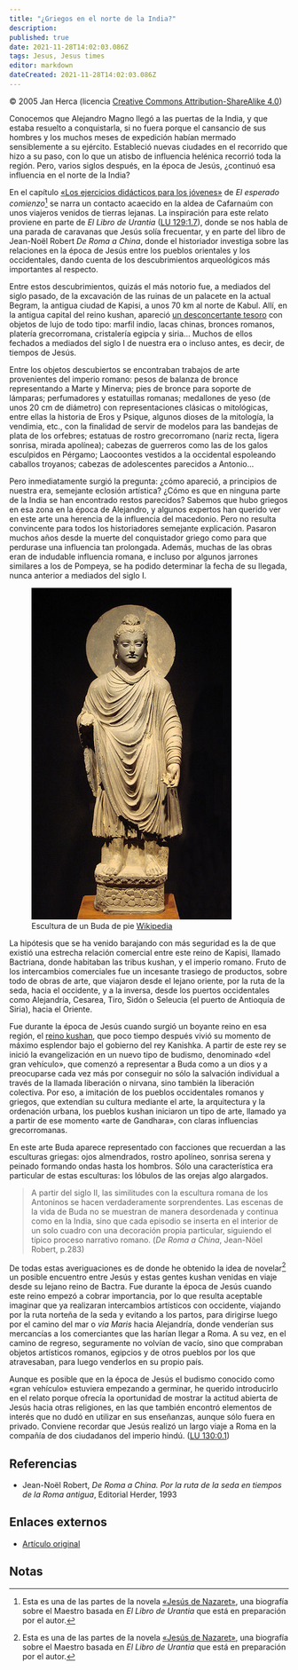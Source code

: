 ```yaml
---
title: "¿Griegos en el norte de la India?"
description: 
published: true
date: 2021-11-28T14:02:03.086Z
tags: Jesus, Jesus times
editor: markdown
dateCreated: 2021-11-28T14:02:03.086Z
---
```


<p class="v-card v-sheet theme--light gray lighten-3 px-2">© 2005 Jan Herca (licencia <a href="/es/license">Creative Commons Attribution-ShareAlike 4.0</a>)</p>

Conocemos que Alejandro Magno llegó a las puertas de la India, y que estaba resuelto a conquistarla, si no fuera porque el cansancio de sus hombres y los muchos meses de expedición habían mermado sensiblemente a su ejército. Estableció nuevas ciudades en el recorrido que hizo a su paso, con lo que un atisbo de influencia helénica recorrió toda la región. Pero, varios siglos después, en la época de Jesús, ¿continuó esa influencia en el norte de la India?

En el capítulo [«Los ejercicios didácticos para los jóvenes»](/es/book/Jan_Herca/Jesus_of_Nazareth_Vol_06/11_190) de _El esperado comienzo_[^1] se narra un contacto acaecido en la aldea de Cafarnaúm con unos viajeros venidos de tierras lejanas. La inspiración para este relato proviene en parte de _El Libro de Urantia_ (<a id="a14_321"></a>[LU 129:1.7](/es/The_Urantia_Book/129#p1_7)), donde se nos habla de una parada de caravanas que Jesús solía frecuentar, y en parte del libro de Jean-Noël Robert _De Roma a China_, donde el historiador investiga sobre las relaciones en la época de Jesús entre los pueblos orientales y los occidentales, dando cuenta de los descubrimientos arqueológicos más importantes al respecto.

Entre estos descubrimientos, quizás el más notorio fue, a mediados del siglo pasado, de la excavación de las ruinas de un palacete en la actual Begram, la antigua ciudad de Kapisi, a unos 70 km al norte de Kabul. Allí, en la antigua capital del reino kushan, apareció [un desconcertante tesoro](https://es.wikipedia.org/wiki/Tesoro_de_Bagram) con objetos de lujo de todo tipo: marfil indio, lacas chinas, bronces romanos, platería grecorromana, cristalería egipcia y siria... Muchos de ellos fechados a mediados del siglo I de nuestra era o incluso antes, es decir, de tiempos de Jesús.

Entre los objetos descubiertos se encontraban trabajos de arte provenientes del imperio romano: pesos de balanza de bronce representando a Marte y Minerva; pies de bronce para soporte de lámparas; perfumadores y estatuillas romanas; medallones de yeso (de unos 20 cm de diámetro) con representaciones clásicas o mitológicas, entre ellas la historia de Eros y Psique, algunos dioses de la mitología, la vendimia, etc., con la finalidad de servir de modelos para las bandejas de plata de los orfebres; estatuas de rostro grecorromano (nariz recta, ligera sonrisa, mirada apolínea); cabezas de guerreros como las de los galos esculpidos en Pérgamo; Laocoontes vestidos a la occidental espoleando caballos troyanos; cabezas de adolescentes parecidos a Antonio...

Pero inmediatamente surgió la pregunta: ¿cómo apareció, a principios de nuestra era, semejante eclosión artística? ¿Cómo es que en ninguna parte de la India se han encontrado restos parecidos? Sabemos que hubo griegos en esa zona en la época de Alejandro, y algunos expertos han querido ver en este arte una herencia de la influencia del macedonio. Pero no resulta convincente para todos los historiadores semejante explicación. Pasaron muchos años desde la muerte del conquistador griego como para que perdurase una influencia tan prolongada. Además, muchas de las obras eran de indudable influencia romana, e incluso por algunos jarrones similares a los de Pompeya, se ha podido determinar la fecha de su llegada, nunca anterior a mediados del siglo I.

<figure id="Figure_1" class="image urantiapedia image-style-align-right">
<img src="/image/article/Jan_Herca/Greeks_in_North_India/361px-Gandhara_Buddha_(tnm).jpeg">
<figcaption>Escultura de un Buda de pie <a href="http://en.wikipedia.org/wiki/Gandhara_Buddha_(tnm).jpeg">Wikipedia</a></figcaption>
</figure>

La hipótesis que se ha venido barajando con más seguridad es la de que existió una estrecha relación comercial entre este reino de Kapisi, llamado Bactriana, donde habitaban las tribus kushan, y el imperio romano. Fruto de los intercambios comerciales fue un incesante trasiego de productos, sobre todo de obras de arte, que viajaron desde el lejano oriente, por la ruta de la seda, hacia el occidente, y a la inversa, desde los puertos occidentales como Alejandría, Cesarea, Tiro, Sidón o Seleucia (el puerto de Antioquía de Siria), hacia el Oriente.

Fue durante la época de Jesús cuando surgió un boyante reino en esa región, el [reino kushan](https://es.wikipedia.org/wiki/Imperio_kush%C3%A1n), que poco tiempo después vivió su momento de máximo esplendor bajo el gobierno del rey Kanishka. A partir de este rey se inició la evangelización en un nuevo tipo de budismo, denominado «del gran vehículo», que comenzó a representar a Buda como a un dios y a preocuparse cada vez más por conseguir no sólo la salvación individual a través de la llamada liberación o nirvana, sino también la liberación colectiva. Por eso, a imitación de los pueblos occidentales romanos y griegos, que extendían su cultura mediante el arte, la arquitectura y la ordenación urbana, los pueblos kushan iniciaron un tipo de arte, llamado ya a partir de ese momento «arte de Gandhara», con claras influencias grecorromanas.

En este arte Buda aparece representado con facciones que recuerdan a las esculturas griegas: ojos almendrados, rostro apolíneo, sonrisa serena y peinado formando ondas hasta los hombros. Sólo una característica era particular de estas esculturas: los lóbulos de las orejas algo alargados.
<br style="clear:both;"/>

> A partir del siglo II, las similitudes con la escultura romana de los Antoninos se hacen verdaderamente sorprendentes. Las escenas de la vida de Buda no se muestran de manera desordenada y continua como en la India, sino que cada episodio se inserta en el interior de un solo cuadro con una decoración propia particular, siguiendo el típico proceso narrativo romano. (_De Roma a China_, Jean-Nöel Robert, p.283)

De todas estas averiguaciones es de donde he obtenido la idea de novelar[^1] un posible encuentro entre Jesús y estas gentes kushan venidas en viaje desde su lejano reino de Bactra. Fue durante la época de Jesús cuando este reino empezó a cobrar importancia, por lo que resulta aceptable imaginar que ya realizaran intercambios artísticos con occidente, viajando por la ruta norteña de la seda y evitando a los partos, para dirigirse luego por el camino del mar o _via Maris_ hacia Alejandría, donde venderían sus mercancías a los comerciantes que las harían llegar a Roma. A su vez, en el camino de regreso, seguramente no volvían de vacío, sino que compraban objetos artísticos romanos, egipcios y de otros pueblos por los que atravesaban, para luego venderlos en su propio país.

Aunque es posible que en la época de Jesús el budismo conocido como «gran vehículo» estuviera empezando a germinar, he querido introducirlo en el relato porque ofrecía la oportunidad de mostrar la actitud abierta de Jesús hacia otras religiones, en las que también encontró elementos de interés que no dudó en utilizar en sus enseñanzas, aunque sólo fuera en privado. Conviene recordar que Jesús realizó un largo viaje a Roma en la compañía de dos ciudadanos del imperio hindú. (<a id="a38_479"></a>[LU 130:0.1](/es/The_Urantia_Book/130#p0_1))

## Referencias

* Jean-Noël Robert, _De Roma a China. Por la ruta de la seda en tiempos de la Roma antigua_, Editorial Herder, 1993

## Enlaces externos

* [Artículo original](https://buscandoajesus.wordpress.com/articulos/griegos-en-el-norte-de-la-india/)

## Notas

[^1]: Esta es una de las partes de la novela [«Jesús de Nazaret»](/es/book/Jan_Herca/Jesus_of_Nazareth), una biografía sobre el Maestro basada en _El Libro de Urantia_ que está en preparación por el autor.